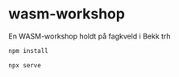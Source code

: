 # wasm-workshop
En WASM-workshop holdt på fagkveld i Bekk trh 


```sh
npm install
```

```sh
npx serve
```
